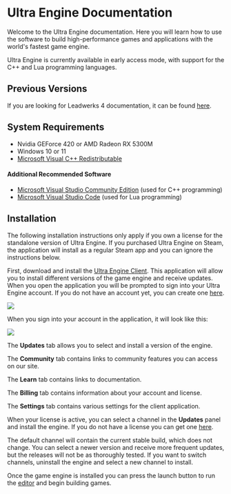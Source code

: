 # Ultra Engine Documentation

Welcome to the Ultra Engine documentation. Here you will learn how to use the software to build high-performance games and applications with the world's fastest game engine.

Ultra Engine is currently available in early access mode, with support for the C++ and Lua programming languages.

## Previous Versions

If you are looking for Leadwerks 4 documentation, it can be found [here](https://www.ultraengine.com/learn4).

## System Requirements

- Nvidia GEForce 420 or AMD Radeon RX 5300M
- Windows 10 or 11
- [Microsoft Visual C++ Redistributable](https://aka.ms/vs/17/release/vc_redist.x64.exe)

#### Additional Recommended Software

- [Microsoft Visual Studio Community Edition](https://visualstudio.microsoft.com/#vs-section) (used for C++ programming)
- [Microsoft Visual Studio Code](https://code.visualstudio.com) (used for Lua programming)

## Installation

The following installation instructions only apply if you own a license for the standalone version of Ultra Engine. If you purchased Ultra Engine on Steam, the application will install as a regular Steam app and you can ignore the instructions below.

First, download and install the [Ultra Engine Client](https://github.com/UltraEngine/ultraengine.github.io/raw/main/UltraClient.exe). This application will allow you to install different versions of the game engine and receive updates. When you open the application you will be prompted to sign into your Ultra Engine account. If you do not have an account yet, you can create one [here](https://www.ultraengine.com/community/register).

![](https://raw.githubusercontent.com/UltraEngine/Documentation/master/Images/client_signin.jpg)

When you sign into your account in the application, it will look like this:

![](https://raw.githubusercontent.com/UltraEngine/Documentation/master/Images/client_start.png)

The **Updates** tab allows you to select and install a version of the engine.

The **Community** tab contains links to community features you can access on our site.

The **Learn** tab contains links to documentation.

The **Billing** tab contains information about your account and license.

The **Settings** tab contains various settings for the client application.

When your license is active, you can select a channel in the **Updates** panel and install the engine. If you do not have a license you can get one [here](https://www.ultraengine.com/community/store/category/1-software/).

The default channel will contain the current stable build, which does not change. You can select a newer version and receive more frequent updates, but the releases will not be as thoroughly tested. If you want to switch channels, uninstall the engine and select a new channel to install.

Once the game engine is installed you can press the launch button to run the [editor](editor.md) and begin building games.
